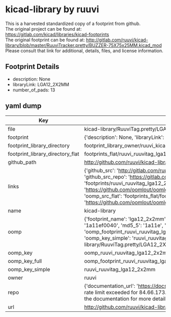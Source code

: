 # kicad-library by ruuvi  
This is a harvested standardized copy of a footprint from github.  
The original project can be found at:  
https://gitlab.com/kicad/libraries/kicad-footprints  
The original footprint can be found at:
http://gitlab.com/ruuvi/kicad-library/blob/master/RuuviTracker.pretty/BUZZER-75X75x25MM.kicad_mod
Please consult that link for additional, details, files, and license information.  
## Footprint Details
* description: None  
* libraryLink: LGA12_2X2MM  
* number_of_pads: 13  
## yaml dump  
| Key | Value |  
| --- | --- |  
| file | kicad-library/RuuviTag.pretty/LGA12_2X2MM.kicad_mod |  
| footprint | {'description': None, 'libraryLink': 'LGA12_2X2MM', 'number_of_pads': 13} |  
| footprint_library_directory | footprint_library_owner/ruuvi_kicad-library |  
| footprint_library_directory_flat | footprints_flat/ruuvi_ruuvitag_lga12_2x2mm/working |  
| github_path | http://github.com/ruuvi/kicad-library/blob/master/RuuviTag.pretty/LGA12_2X2MM.kicad_mod |  
| links | {'github_src': 'http://gitlab.com/ruuvi/kicad-library/blob/master/RuuviTracker.pretty/BUZZER-75X75x25MM.kicad_mod', 'github_src_repo': 'https://gitlab.com/kicad/libraries/kicad-footprints', 'oomp_bot': 'footprints/ruuvi_ruuvitag_lga12_2x2mm/working', 'oomp_bot_github': 'https://github.com/oomlout/oomlout_oomp_footprint_bot/tree/main/footprints/ruuvi_ruuvitag_lga12_2x2mm/working', 'oomp_src_flat': 'footprints_flat/footprints_flat/ruuvi_ruuvitag_lga12_2x2mm/working', 'oomp_src_flat_github': 'https://github.com/oomlout/oomlout_oomp_footprint_src/tree/main/footprints_flat/ruuvi_ruuvitag_lga12_2x2mm/working'} |  
| name | kicad-library |  
| oomp | {'footprint_name': 'lga12_2x2mm', 'library_name': 'ruuvitag', 'md5': '1a11ef00405053ee7e83cd1c16200f12', 'md5_10': '1a11ef0040', 'md5_5': '1a11e', 'md5_6': '1a11ef', 'oomp_key': 'oomp_ruuvi_ruuvitag_lga12_2x2mm', 'oomp_key_extra': 'oomp_footprint_ruuvi_ruuvitag_lga12_2x2mm', 'oomp_key_full': 'oomp_footprint_ruuvi_ruuvitag_lga12_2x2mm_1a11ef', 'oomp_key_simple': 'ruuvi_ruuvitag_lga12_2x2mm', 'original_filename': 'kicad-library/RuuviTag.pretty/LGA12_2X2MM.kicad_mod', 'owner_name': 'ruuvi'} |  
| oomp_key | oomp_ruuvi_ruuvitag_lga12_2x2mm |  
| oomp_key_full | oomp_footprint_ruuvi_ruuvitag_lga12_2x2mm |  
| oomp_key_simple | ruuvi_ruuvitag_lga12_2x2mm |  
| owner | ruuvi |  
| repo | {'documentation_url': 'https://docs.github.com/rest/overview/resources-in-the-rest-api#rate-limiting', 'message': "API rate limit exceeded for 84.66.173.59. (But here's the good news: Authenticated requests get a higher rate limit. Check out the documentation for more details.)"} |  
| url | http://github.com/ruuvi/kicad-library |  

